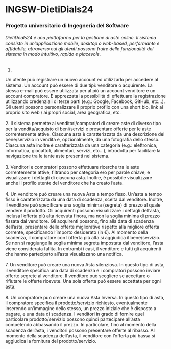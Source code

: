 # INGSW-DietiDials24
### Progetto universitario di Ingegneria del Software
###### DietiDeals24 è una piattaforma per la gestione di aste online. Il sistema consiste in un’applicazione mobile, desktop o web-based, performante e affidabile, attraverso cui gli utenti possono fruire delle funzionalità del sistema in modo intuitivo, rapido e piacevole.
1.
Un utente può registrare un nuovo account ed utilizzarlo per accedere al sistema. Un account può essere di due tipi: venditore o acquirente. La stessa e-mail può essere utilizzata per al più un account venditore e un account compratore. È apprezzata la possibilità di effettuare la registrazione utilizzando credenziali di terze parti (e.g.: Google, Facebook, GitHub, etc…). Gli utenti possono personalizzare il proprio profilo con una short bio, link al proprio sito web / ai propri social, area geografica, etc. <br><br>
2.
Il sistema permette ai venditori/compratori di creare aste di diverso tipo per la vendita/acquisto di beni/servizi e presentare offerte per le aste correntemente attive. Ciascuna asta è caratterizzata da una descrizione del bene/servizio in vendita e, opzionalmente, da una fotografia dello stesso. Ciascuna asta inoltre è caratterizzata da una categoria (e.g.: elettronica, informatica, giocattoli, alimentari, servizi, etc…), introdotta per facilitare la navigazione tra le tante aste presenti nel sistema.<br><br>
3.
Venditori e compratori possono effettuare ricerche tra le aste correntemente attive, filtrando per categoria e/o per parole chiave, e visualizzare i dettagli di ciascuna asta. Inoltre, è possibile visualizzare anche il profilo utente del venditore che ha creato l’asta.<br><br>
4.
Un venditore può creare una nuova Asta a tempo fisso. Un’asta a tempo fisso è caratterizzata da una data di scadenza, scelta dal venditore. Inoltre, il venditore può specificare una soglia minima (segreta) di prezzo al quale vendere il prodotto. Gli acquirenti possono visualizzare i dettagli dell’asta, inclusa l’offerta più alta ricevuta finora, ma non la soglia minima di prezzo fissata dal venditore. Gli acquirenti possono, fino alla data di scadenza dell’asta, presentare delle offerte migliorative rispetto alla migliore offerta corrente, specificando l’importo desiderato (in €). Al momento della scadenza, il compratore con l’offerta più alta si aggiudica il bene/servizio. Se non si raggiunge la soglia minima segreta impostata dal venditore, l’asta viene considerata fallita. In entrambi i casi, il venditore e tutti gli acquirenti che hanno partecipato all’asta visualizzano una notifica.<br><br>
7.
Un venditore può creare una nuova Asta silenziosa. In questo tipo di asta, il venditore specifica una data di scadenza e i compratori possono inviare offerte segrete al venditore. Il venditore può scegliere se accettare o rifiutare le offerte ricevute. Una sola offerta può essere accettata per ogni asta.<br><br>
8.
Un compratore può creare una nuova Asta Inversa. In questo tipo di asta, il compratore specifica il prodotto/servizio richiesto, eventualmente inserendo un’immagine dello stesso, un prezzo iniziale che è disposto a pagare, e una data di scadenza. I venditori in grado di fornire quel particolare prodotto/servizio possono quindi partecipare all’asta competendo abbassando il prezzo. In particolare, fino al momento della scadenza dell’asta, i venditori possono presentare offerte al ribasso. Al momento della scadenza dell’asta, il venditore con l’offerta più bassa si aggiudica la fornitura del prodotto/servizio.
